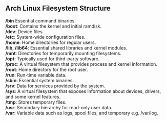 ## Arch Linux Filesystem Structure

**/bin**
Essential command binaries.<br>
**/boot**: Contains the kernel and initial ramdisk.<br>
**/dev**: Device files.<br>
**/etc**: System-wide configuration files.<br>
**/home**: Home directories for regular users.<br>
**/lib, /lib64**: Essential shared libraries and kernel modules.<br>
**/mnt**: Directories for temporarily mounting filesystems.<br>
**/opt**: Typically used for third-party software.<br>
**/proc**: A virtual filesystem that provides process and kernel information.<br>
**/root**: Home directory for the root user.<br>
**/run**: Run-time variable data.<br>
**/sbin**: Essential system binaries.<br>
**/srv**: Data for services provided by the system.<br>
**/sys**: A virtual filesystem that exposes information about devices, drivers, and some kernel features.<br>
**/tmp**: Stores temporary files.<br>
**/usr**: Secondary hierarchy for read-only user data.<br>
**/var**: Variable data such as logs, spool files, and temporary e.g. /var/log.<br>